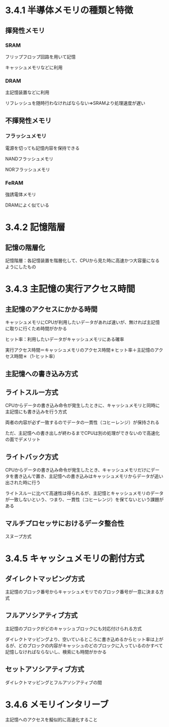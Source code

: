 # 3.4.1 半導体メモリの種類と特徴
## 揮発性メモリ
### SRAM
フリップフロップ回路を用いて記憶

キャッシュメモリなどに利用

### DRAM
主記憶装置などに利用

リフレッシュを随時行わなければならない⇒SRAMより処理速度が遅い

## 不揮発性メモリ
### フラッシュメモリ
電源を切っても記憶内容を保持できる

NANDフラッシュメモリ

NORフラッシュメモリ

### FeRAM
強誘電体メモリ

DRAMによく似ている

# 3.4.2 記憶階層
## 記憶の階層化
記憶階層：各記憶装置を階層化して、CPUから見た時に高速かつ大容量になるようにしたもの

# 3.4.3 主記憶の実行アクセス時間
## 主記憶のアクセスにかかる時間
キャッシュメモリにCPUが利用したいデータがあれば速いが、無ければ主記憶に取りに行くため時間がかかる

ヒット率：利用したいデータがキャッシュメモリにある確率

実行アクセス時間＝キャッシュメモリのアクセス時間＊ヒット率＋主記憶のアクセス時間＊（1-ヒット率）

## 主記憶への書き込み方式
## ライトスルー方式
CPUからデータの書き込み命令が発生したときに、キャッシュメモリと同時に主記憶にも書き込みを行う方式

両者の内容が必ず一致するのでデータの一貫性（コヒーレンジ）が保持される

ただ、主記憶への書き出しが終わるまでCPUは別の処理ができないので高速化の面でデメリット

## ライトバック方式
CPUからデータの書き込み命令が発生したとき、キャッシュメモリだけにデータを書き込んで置き、主記憶への書き込みはキャッシュメモリからデータが追い出された時に行う

ライトスルーに比べて高速性は得られるが、主記憶とキャッシュメモリのデータが一致しないという、つまり、一貫性（コヒーレンジ）を保てないという課題がある

## マルチプロセッサにおけるデータ整合性
スヌープ方式

# 3.4.5 キャッシュメモリの割付方式
## ダイレクトマッピング方式
主記憶のブロック番号からキャッシュメモリでのブロック番号が一意に決まる方式

## フルアソシアティブ方式
主記憶のブロックがどのキャッシュブロックにも対応付けられる方式

ダイレクトマッピングより、空いているところに書き込めるからヒット率は上がるが、どのブロックの内容がキャッシュのどのブロックに入っているのかすべて記憶しなければならないし、検索にも時間がかかる

## セットアソシアティブ方式
ダイレクトマッピングとフルアソシアティブの間

# 3.4.6 メモリインタリーブ
主記憶へのアクセスを擬似的に高速化すること

